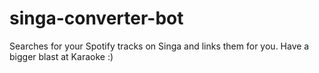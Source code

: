 # singa-converter-bot

Searches for your Spotify tracks on Singa and links them for you. Have a bigger blast at Karaoke :)
